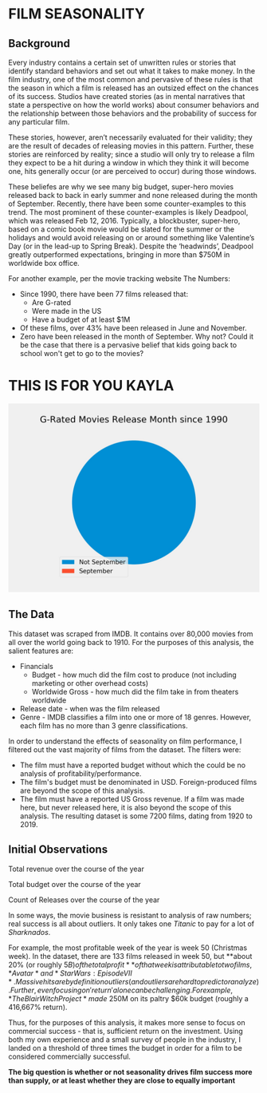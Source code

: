 # FILM SEASONALITY

## Background

Every industry contains a certain set of unwritten rules or stories that identify standard behaviors and set out what it takes to make money. In the film industry, one of the most common and pervasive of these rules is that the season in which a film is released has an outsized effect on the chances of its success. Studios have created stories (as in mental narratives that state a perspective on how the world works) about consumer behaviors and the relationship between those behaviors and the probability of success for any particular film. 

These stories, however, aren’t necessarily evaluated for their validity; they are the result of decades of releasing movies in this pattern. Further, these stories are reinforced by reality; since a studio will only try to release a film they expect to be a hit during a window in which they think it will become one, hits generally occur (or are perceived to occur) during those windows.

These beliefes are why we see many big budget, super-hero movies released back to back in early summer and none released during the month of September. Recently, there have been some counter-examples to this trend. The most prominent of these counter-examples is likely Deadpool, which was released Feb 12, 2016. Typically, a blockbuster, super-hero, based on a comic book movie would be slated for the summer or the holidays and would avoid releasing on or around something like Valentine’s Day (or in the lead-up to Spring Break). Despite the ‘headwinds’, Deadpool greatly outperformed expectations, bringing in more than $750M in worldwide box office.

For another example, per the movie tracking website The Numbers:
- Since 1990, there have been 77 films released that:
    - Are G-rated
    - Were made in the US
    - Have a budget of at least $1M
- Of these films, over 43% have been released in June and November.
- Zero have been released in the month of September. Why not? Could it be the case that there is a pervasive belief that kids going back to school won't get to go to the movies?

# THIS IS FOR YOU KAYLA
![Pie chart of G-rated releases](https://github.com/sizej/Capstone1/blob/master/images/forkayla.jpeg)

## The Data

This dataset was scraped from IMDB. It contains over 80,000 movies from all over the world going back to 1910. For the purposes of this analysis, the salient features are:
- Financials
    - Budget - how much did the film cost to produce (not including marketing or other overhead costs)
    - Worldwide Gross - how much did the film take in from theaters worldwide
- Release date - when was the film released
- Genre - IMDB classifies a film into one or more of 18 genres. However, each film has no more than 3 genre classifications.

In order to understand the effects of seasonality on film performance, I filtered out the vast majority of films from the dataset. The filters were:
- The film must have a reported budget without which the could be no analysis of profitability/performance.
- The film's budget must be denominated in USD. Foreign-produced films are beyond the scope of this analysis.
- The film must have a reported US Gross revenue. If a film was made here, but never released here, it is also beyond the scope of this analysis.
The resulting dataset is some 7200 films, dating from 1920 to 2019.

## Initial Observations

Total revenue over the course of the year

Total budget over the course of the year

Count of Releases over the course of the year

In some ways, the movie business is resistant to analysis of raw numbers; real success is all about outliers. It only takes one *Titanic* to pay for a lot of *Sharknados*. 

For example, the most profitable week of the year is week 50 (Christmas week). In the dataset, there are 133 films released in week 50, but **about 20% (or roughly $5B) of the total profit** of that week is attributable to two films, *Avatar* and *Star Wars: Episode VII*. Massive hits are by definition outliers (and outliers are hard to predict or analyze). Further, even focusing on 'return' alone can be challenging. For example, *The Blair Witch Project* made ~$250M on its paltry $60k budget (roughly a 416,667% return).

Thus, for the purposes of this analysis, it makes more sense to focus on commercial success - that is, sufficient return on the investment. Using both my own experience and a small survey of people in the industry, I landed on a threshold of three times the budget in order for a film to be considered commercially successful.

**The big question is whether or not seasonality drives film success more than supply, or at least whether they are close to equally important**

## 